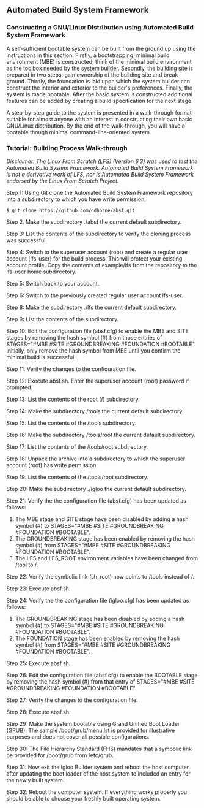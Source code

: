 ## Automated Build System Framework

### Constructing a GNU/Linux Distribution using Automated Build System Framework

A self-sufficient bootable system can be built from the ground up using the instructions in this section. Firstly, a bootstrapping, minimal build environment (MBE) is constructed; think of the minimal build environment as the toolbox needed by the system builder. Secondly, the building site is prepared in two steps: gain ownership of the building site and break ground. Thirdly, the foundation is laid upon which the system builder can construct the interior and exterior to the builder's preferences. Finally, the system is made bootable. After the basic system is constructed additional features can be added by creating a build specification for the next stage.

A step-by-step guide to the system is presented in a walk-through format suitable for almost anyone with an interest in constructing their own basic GNU/Linux distribution. By the end of the walk-through, you will have a bootable though minimal command-line-oriented system.

### Tutorial: Building Process Walk-through

*Disclaimer: The Linux From Scratch (LFS) (Version 6.3) was used to test the Automated Build System Framework. Automated Build System Framework is not a derivative work of LFS, nor is Automated Build System Framework endorsed by the Linux From Scratch Project.*

Step 1: Using Git clone the Automated Build System Framework repository into a subdirectory to which you have write permission.

	$ git clone https://github.com/gdhorne/absf.git

Step 2: Make the subdirectory ./absf the current default subdirectory.

Step 3: List the contents of the subdirectory to verify the cloning process was successful.

Step 4: Switch to the superuser account (root) and create a regular user account (lfs-user) for the build process. This will protect your existing account profile. Copy the contents of example/lfs from the repository to the lfs-user home subdirectory.

Step 5: Switch back to your account.

Step 6: Switch to the previously created regular user account lfs-user.

Step 8: Make the subdirectory ./lfs the current default subdirectory.

Step 9: List the contents of the subdirectory.

Step 10: Edit the configuration file (absf.cfg) to enable the MBE and SITE stages by removing the hash symbol (#) from those entries of
STAGES="#MBE #SITE #GROUNDBREAKING #FOUNDATION #BOOTABLE". Initially, only remove the hash symbol from MBE until you confirm the minimal build is successful.

Step 11: Verify the changes to the configuration file.

Step 12: Execute absf.sh. Enter the superuser account (root) password if prompted.

Step 13: List the contents of the root (/) subdirectory.

Step 14: Make the subdirectory /tools the current default subdirectory.

Step 15: List the contents of the /tools subdirectory.

Step 16: Make the subdirectory /tools/root the current default subdirectory.

Step 17: List the contents of the /tools/root subdirectory.

Step 18: Unpack the archive into a subdirectory to which the superuser account (root) has write permission.

Step 19: List the contents of the /tools/root subdirectory.

Step 20: Make the subdirectory ./igloo the current default subdirectory.

Step 21: Verify the the configuration file (absf.cfg) has been updated as follows:

1. The MBE stage and SITE stage have been disabled by adding a hash symbol (#) to STAGES="#MBE #SITE #GROUNDBREAKING #FOUNDATION #BOOTABLE".
2. The GROUNDBREAKING stage has been enabled by removing the hash symbol (#) from STAGES="#MBE #SITE #GROUNDBREAKING #FOUNDATION #BOOTABLE".
3. The LFS and LFS_ROOT environment variables have been changed from /tool to /.

Step 22: Verify the symbolic link (sh_root) now points to /tools instead of /.

Step 23: Execute absf.sh.

Step 24: Verify the the configuration file (igloo.cfg) has been updated as follows:

1. The GROUNDBREAKING stage has been disabled by adding a hash symbol (#) to STAGES="#MBE #SITE #GROUNDBREAKING #FOUNDATION #BOOTABLE".
2. The FOUNDATION stage has been enabled by removing the hash symbol (#) from STAGES="#MBE #SITE #GROUNDBREAKING #FOUNDATION #BOOTABLE".

Step 25: Execute absf.sh.

Step 26: Edit the configuration file (absf.cfg) to enable the BOOTABLE stage by removing the hash symbol (#) from that entry of
STAGES="#MBE #SITE #GROUNDBREAKING #FOUNDATION #BOOTABLE".

Step 27: Verify the changes to the configuration file.

Step 28: Execute absf.sh.

Step 29: Make the system bootable using Grand Unified Boot Loader (GRUB). The sample /boot/grub/menu.lst is provided for illustrative purposes and does not cover all possible configurations.

Step 30: The File Hierarchy Standard (FHS) mandates that a symbolic link be provided for /boot/grub from /etc/grub.

Step 31: Now exit the Igloo Builder system and reboot the host computer after updating the boot loader of the host system to included an entry for the newly built system.

Step 32. Reboot the computer system. If everything works properly you should be able to choose your freshly built operating system.
